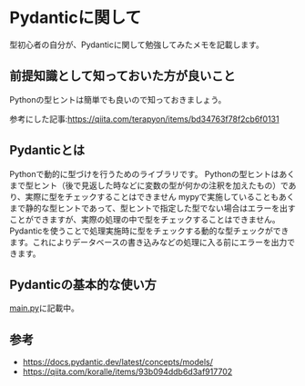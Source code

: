 # Pydanticに関して

型初心者の自分が、Pydanticに関して勉強してみたメモを記載します。

## 前提知識として知っておいた方が良いこと

Pythonの型ヒントは簡単でも良いので知っておきましょう。

参考にした記事:https://qiita.com/terapyon/items/bd34763f78f2cb6f0131

## Pydanticとは

Pythonで動的に型づけを行うためのライブラリです。
Pythonの型ヒントはあくまで型ヒント（後で見返した時などに変数の型が何かの注釈を加えたもの）であり、実際に型をチェックすることはできません
mypyで実施していることもあくまで静的な型ヒントであって、型ヒントで指定した型でない場合はエラーを出すことができますが、実際の処理の中で型をチェックすることはできません。
Pydanticを使うことで処理実施時に型をチェックする動的な型チェックができます。これによりデータベースの書き込みなどの処理に入る前にエラーを出力できます。

## Pydanticの基本的な使い方

[main.py](https://github.com/yo5678/pra-Pydantic/blob/main/src/src/main.py)に記載中。

## 参考

- https://docs.pydantic.dev/latest/concepts/models/
- https://qiita.com/koralle/items/93b094ddb6d3af917702